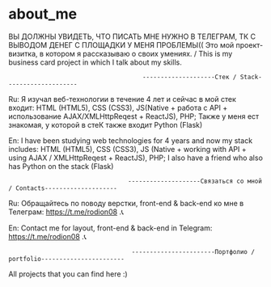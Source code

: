 # about_me
ВЫ ДОЛЖНЫ УВИДЕТЬ, ЧТО ПИСАТЬ МНЕ НУЖНО В ТЕЛЕГРАМ, ТК С ВЫВОДОМ ДЕНЕГ С ПЛОЩАДКИ У МЕНЯ ПРОБЛЕМЫ((
Это мой проект-визитка, в котором я рассказываю о своих умениях. / This is my business card project in which I talk about my skills.

                                         --------------------Стек / Stack--------------------
                                                         
Ru: Я изучал веб-технологии в течение 4 лет и сейчас в мой стек входит: HTML (HTML5), CSS (CSS3), JS(Native + работа с API + использование AJAX/XMLHttpReqest + ReactJS), PHP; 
Также у меня ест знакомая, у которой в стеК также входит Python (Flask)

En: I have been studying web technologies for 4 years and now my stack includes: HTML (HTML5), CSS (CSS3), JS (Native + working with API + using AJAX / XMLHttpReqest + ReactJS), PHP; 
I also have a friend who also has Python on the stack (Flask)

                                     --------------------Связаться со мной / Contacts--------------------

Ru: Обращайтесь по поводу верстки, front-end & back-end ко мне в Телеграм: https://t.me/rodion08 .📞

En: Contact me for layout, front-end & back-end in Telegram: https://t.me/rodion08 .📞

                                      -----------------------Портфолио / portfolio-----------------------
                      
All projects that you can find here :)

